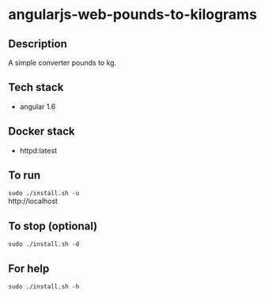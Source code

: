 # angularjs-web-pounds-to-kilograms

## Description
A simple converter pounds to kg.

## Tech stack
- angular 1.6

## Docker stack
- httpd:latest

## To run
`sudo ./install.sh -u`  
http://localhost

## To stop (optional)
`sudo ./install.sh -d`

## For help
`sudo ./install.sh -h`
